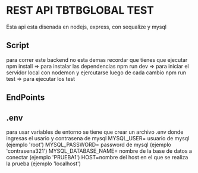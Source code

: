 # REST API TBTBGLOBAL TEST

Esta api esta disenada en nodejs, express, con sequalize y mysql

## Script

para correr este backend no esta demas recordar que tienes que ejecutar
npm install => para instalar las dependencias
npm run dev => para iniciar el servidor local con nodemon y ejercutarse luego de cada cambio
npm run test => para ejecutar los test

## EndPoints

## .env

para usar variables de entorno se tiene que crear un archivo .env donde ingresas el usario y contrasena de mysql
MYSQL_USER= usuario de mysql (ejemplo 'root')
MYSQL_PASSWORD= password de mysql (ejemplo 'contrasena321')
MYSQL_DATABASE_NAME= nombre de la base de datos a conectar (ejemplo 'PRUEBA1')
HOST=nombre del host en el que se realiza la prueba (ejemplo 'localhost')
